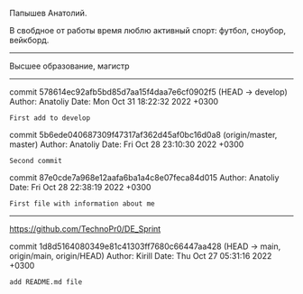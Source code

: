 Папышев Анатолий.

В свобдное от работы время люблю активный спорт: футбол, сноубор, вейкборд.

------------------

Высшее образование, магистр 

------------------

commit 578614ec92afb5bd85d7aa15f4daa7e6cf0902f5 (HEAD -> develop)
Author: Anatoliy 
Date:   Mon Oct 31 18:22:32 2022 +0300

    First add to develop

commit 5b6ede040687309f47317af362d45af0bc16d0a8 (origin/master, master)
Author: Anatoliy 
Date:   Fri Oct 28 23:10:30 2022 +0300

    Second commit

commit 87e0cde7a968e12aafa6ba1a4c8e07feca84d015
Author: Anatoliy 
Date:   Fri Oct 28 22:38:19 2022 +0300

    First file with information about me
    
-------

https://github.com/TechnoPr0/DE_Sprint

commit 1d8d5164080349e81c41303ff7680c66447aa428 (HEAD -> main, origin/main, origin/HEAD)
Author: Kirill 
Date:   Thu Oct 27 05:31:16 2022 +0300

    add README.md file

